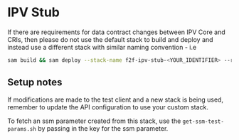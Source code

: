 # IPV Stub
If there are requirements for data contract changes between IPV Core and CRIs, then please do not use the default stack to build and deploy and instead use a different stack with
similar naming convention - i.e 
``` bash
sam build && sam deploy --stack-name f2f-ipv-stub-<YOUR_IDENTIFIER> --resolve-s3 
```

## Setup notes
If modifications are made to the test client and a new stack is being used, remember to update the API configuration to use your custom stack.


To fetch an ssm parameter created from this stack, use the `get-ssm-test-params.sh` by passing in the key for the ssm parameter.